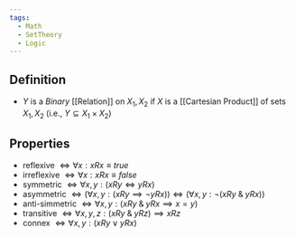 ```yaml
---
tags:
  - Math
  - SetTheory
  - Logic
---
```

## Definition 
- $Y$ is a *Binary* [[Relation]] on $X_1, X_2$ if $X$ is a [[Cartesian Product]] of sets $X_1, X_2$ (i.e., $Y \subseteq X_1 \times X_2$)
## Properties
- reflexive $\iff \forall x: xRx \equiv true$
- irreflexive $\iff \forall x: xRx \equiv false$
- symmetric $\iff \forall x, y:(xRy \iff yRx)$
- asymmetric $\iff(\forall x,y:(xRy\implies\neg yRx))\iff(\forall x,y: \neg(xRy\;\&\;yRx))$
- anti-simmetric $\iff \forall x,y:(xRy\;\&\;yRx\implies x=y)$
- transitive $\iff \forall x, y, z: (xRy\;\&\;yRz) \implies xRz$
- connex $\iff \forall x,y:(xRy\lor yRx)$